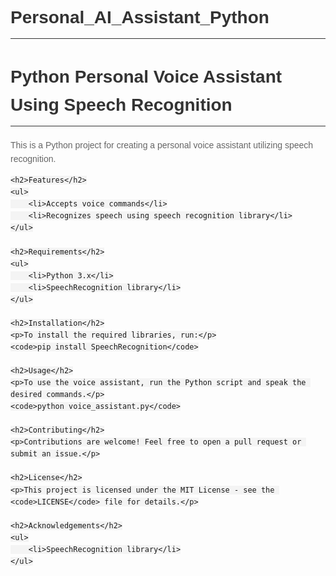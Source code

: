 # Personal_AI_Assistant_Python

<!DOCTYPE html>
<html lang="en">
<head>
    <meta charset="UTF-8">
    <meta name="viewport" content="width=device-width, initial-scale=1.0">
    <title>Personal Voice Assistant README</title>
    <style>
        body {
            font-family: Arial, sans-serif;
            line-height: 1.6;
            padding: 20px;
        }
        h1 {
            color: #333;
            border-bottom: 1px solid #333;
            padding-bottom: 10px;
        }
        p {
            color: #666;
        }
        code {
            background-color: #f4f4f4;
            padding: 3px 6px;
            border-radius: 3px;
            font-family: monospace;
        }
    </style>
</head>
<body>
    <h1>Python Personal Voice Assistant Using Speech Recognition</h1>
    <p>This is a Python project for creating a personal voice assistant utilizing speech recognition.</p>
    
    <h2>Features</h2>
    <ul>
        <li>Accepts voice commands</li>
        <li>Recognizes speech using speech recognition library</li>
    </ul>
    
    <h2>Requirements</h2>
    <ul>
        <li>Python 3.x</li>
        <li>SpeechRecognition library</li>
    </ul>
    
    <h2>Installation</h2>
    <p>To install the required libraries, run:</p>
    <code>pip install SpeechRecognition</code>
    
    <h2>Usage</h2>
    <p>To use the voice assistant, run the Python script and speak the desired commands.</p>
    <code>python voice_assistant.py</code>
    
    <h2>Contributing</h2>
    <p>Contributions are welcome! Feel free to open a pull request or submit an issue.</p>
    
    <h2>License</h2>
    <p>This project is licensed under the MIT License - see the <code>LICENSE</code> file for details.</p>
    
    <h2>Acknowledgements</h2>
    <ul>
        <li>SpeechRecognition library</li>
    </ul>
</body>
</html>
